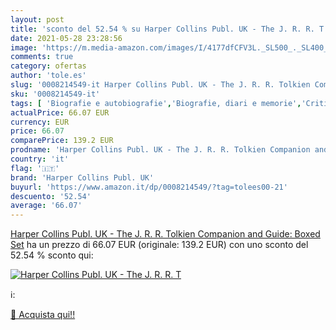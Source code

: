 ```yaml
---
layout: post
title: 'sconto del 52.54 % su Harper Collins Publ. UK - The J. R. R. T  '
date: 2021-05-28 23:28:56
image: 'https://m.media-amazon.com/images/I/4177dfCFV3L._SL500_._SL400_.jpg'
comments: true
category: ofertas
author: 'tole.es'
slug: '0008214549-it Harper Collins Publ. UK - The J. R. R. Tolkien Companion...'
sku: '0008214549-it'
tags: [ 'Biografie e autobiografie','Biografie, diari e memorie','Critica letteraria su fantascienza e fantasy','Letteratura e narrativa','Libri','Narrativa biografica','Narrativa di genere','Storia della letteratura e critica letteraria','Storia e critica letteraria di genere','harper collins publ. uk', ]
actualPrice: 66.07 EUR
currency: EUR
price: 66.07
comparePrice: 139.2 EUR
prodname: 'Harper Collins Publ. UK - The J. R. R. Tolkien Companion and Guide: Boxed Set'
country: 'it'
flag: '🇮🇹'
brand: 'Harper Collins Publ. UK'
buyurl: 'https://www.amazon.it/dp/0008214549/?tag=tolees00-21'
descuento: '52.54'
average: '66.07'
---
```


[Harper Collins Publ. UK - The J. R. R. Tolkien Companion and Guide: Boxed Set](https://www.amazon.it/dp/0008214549/?tag=tolees00-21) ha un prezzo di 66.07 EUR (originale: 139.2 EUR) con uno sconto del 52.54 % sconto qui:

[![Harper Collins Publ. UK - The J. R. R. T](https://m.media-amazon.com/images/I/4177dfCFV3L._SL500_._SL400_.jpg)](https://www.amazon.it/dp/0008214549/?tag=tolees00-21)

ℹ️:


[🛒 Acquista qui!!](https://www.amazon.it/dp/0008214549/?tag=tolees00-21)

